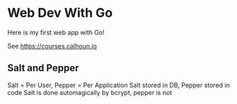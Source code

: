 # Web Dev With Go

Here is my first web app with Go!

See https://courses.calhoun.io

## Salt and Pepper

Salt = Per User, Pepper = Per Application
Salt stored in DB, Pepper stored in code
Salt is done automagically by bcrypt, pepper is not
